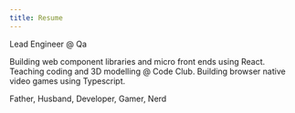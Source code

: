 ```yaml
---
title: Resume
---
```


Lead Engineer @ Qa

Building web component libraries and micro front ends using React.
Teaching coding and 3D modelling @ Code Club.
Building browser native video games using Typescript.

Father, Husband, Developer, Gamer, Nerd

